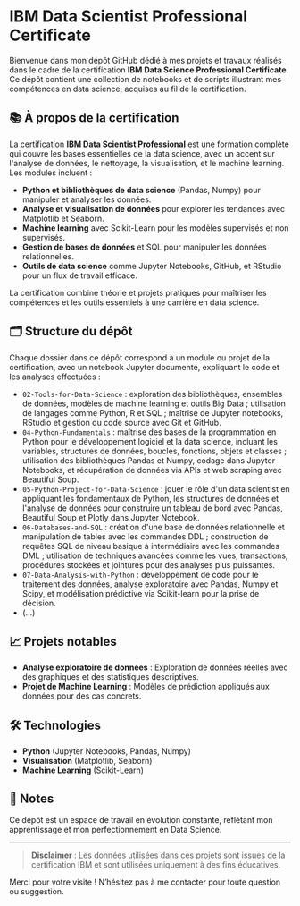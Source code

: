 # IBM Data Scientist Professional Certificate

Bienvenue dans mon dépôt GitHub dédié à mes projets et travaux réalisés dans le cadre de la certification **IBM Data Science Professional Certificate**. Ce dépôt contient une collection de notebooks et de scripts illustrant mes compétences en data science, acquises au fil de la certification.

## 📚 À propos de la certification

La certification **IBM Data Scientist Professional** est une formation complète qui couvre les bases essentielles de la data science, avec un accent sur l'analyse de données, le nettoyage, la visualisation, et le machine learning. Les modules incluent :

- **Python et bibliothèques de data science** (Pandas, Numpy) pour manipuler et analyser les données.
- **Analyse et visualisation de données** pour explorer les tendances avec Matplotlib et Seaborn.
- **Machine learning** avec Scikit-Learn pour les modèles supervisés et non supervisés.
- **Gestion de bases de données** et SQL pour manipuler les données relationnelles.
- **Outils de data science** comme Jupyter Notebooks, GitHub, et RStudio pour un flux de travail efficace.

La certification combine théorie et projets pratiques pour maîtriser les compétences et les outils essentiels à une carrière en data science.

## 🗂 Structure du dépôt

Chaque dossier dans ce dépôt correspond à un module ou projet de la certification, avec un notebook Jupyter documenté, expliquant le code et les analyses effectuées :

- `02-Tools-for-Data-Science` : exploration des bibliothèques, ensembles de données, modèles de machine learning et outils Big Data ; utilisation de langages comme Python, R et SQL ; maîtrise de Jupyter notebooks, RStudio et gestion du code source avec Git et GitHub.
- `04-Python-Fundamentals` : maîtrise des bases de la programmation en Python pour le développement logiciel et la data science, incluant les variables, structures de données, boucles, fonctions, objets et classes ; utilisation des bibliothèques Pandas et Numpy, codage dans Jupyter Notebooks, et récupération de données via APIs et web scraping avec Beautiful Soup.
- `05-Python-Project-for-Data-Science` : jouer le rôle d'un data scientist en appliquant les fondamentaux de Python, les structures de données et l'analyse de données pour construire un tableau de bord avec Pandas, Beautiful Soup et Plotly dans Jupyter Notebook.
- `06-Databases-and-SQL` : création d'une base de données relationnelle et manipulation de tables avec les commandes DDL ; construction de requêtes SQL de niveau basique à intermédiaire avec les commandes DML ; utilisation de techniques avancées comme les vues, transactions, procédures stockées et jointures pour des analyses plus puissantes.
- `07-Data-Analysis-with-Python` : développement de code pour le traitement des données, analyse exploratoire avec Pandas, Numpy et Scipy, et modélisation prédictive via Scikit-learn pour la prise de décision.
- (...)


## 📈 Projets notables

- **Analyse exploratoire de données** : Exploration de données réelles avec des graphiques et des statistiques descriptives.
- **Projet de Machine Learning** : Modèles de prédiction appliqués aux données pour des cas concrets.

## 🛠 Technologies

- **Python** (Jupyter Notebooks, Pandas, Numpy)
- **Visualisation** (Matplotlib, Seaborn)
- **Machine Learning** (Scikit-Learn)

## 📝 Notes

Ce dépôt est un espace de travail en évolution constante, reflétant mon apprentissage et mon perfectionnement en Data Science.

---

> **Disclaimer** : Les données utilisées dans ces projets sont issues de la certification IBM et sont utilisées uniquement à des fins éducatives.

Merci pour votre visite ! N’hésitez pas à me contacter pour toute question ou suggestion.
